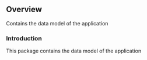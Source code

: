 ## Overview
Contains the data model of the application

### Introduction
This package contains the data model of the application
